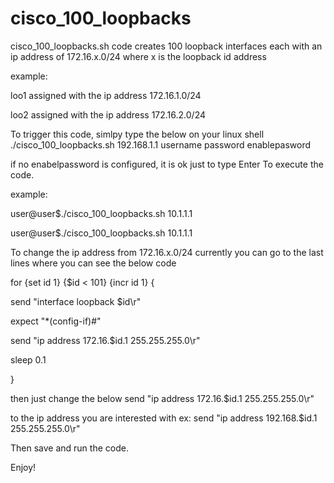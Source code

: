 # cisco_100_loopbacks

cisco_100_loopbacks.sh code creates 100 loopback interfaces
each with an ip address of 172.16.x.0/24
where x is the loopback id address

example:

 loo1 assigned with the ip address 172.16.1.0/24
 
 loo2 assigned with the ip address 172.16.2.0/24
 

 To trigger this code, simlpy type the below on your linux shell
 ./cisco_100_loopbacks.sh 192.168.1.1 username password enablepasword
 
 if no enabelpassword is configured, it is ok just to type Enter To execute the code.
 
 example:
 
 user@user$./cisco_100_loopbacks.sh 10.1.1.1 <username> <password> <enablepassword>
 
 
 user@user$./cisco_100_loopbacks.sh 10.1.1.1 <username> <password>
 
 
 
 To change the ip address from 172.16.x.0/24
 currently you can go to the last lines where you can see the below code
 
 
 
 for {set id 1} {$id < 101} {incr id 1} {
 
 send "interface loopback $id\r"

 expect "*(config-if)#"

 send "ip address 172.16.$id.1 255.255.255.0\r"

 sleep 0.1

 }




then just change the below 
send "ip address 172.16.$id.1 255.255.255.0\r"

to the ip address you are interested with
ex:
send "ip address 192.168.$id.1 255.255.255.0\r"

Then save and run the code.

Enjoy!
